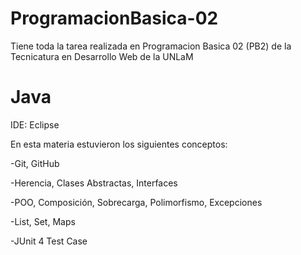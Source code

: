 # ProgramacionBasica-02
Tiene toda la tarea realizada en Programacion Basica 02 (PB2) de la Tecnicatura en Desarrollo Web de la UNLaM
# Java 
IDE: Eclipse

En esta materia estuvieron los siguientes conceptos:

-Git, GitHub

-Herencia, Clases Abstractas, Interfaces

-POO, Composición, Sobrecarga, Polimorfismo, Excepciones

-List, Set, Maps

-JUnit 4 Test Case
